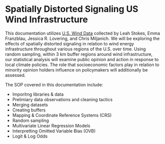 # Spatially Distorted Signaling US Wind Infrastructure
This documentation utilizes [U.S. Wind Data](https://dataverse.harvard.edu/dataset.xhtml?persistentId=doi:10.7910/DVN/LE2V0R) collected by Leah Stokes, Emma Franzblau, Jessica R. Lovering, and Chris Miljanich. We will be exploring the effects of spatially distorted signaling in relation to wind energy infrastructure throughout various regions of the U.S. over time. Using random sampling, within 3 km buffer regions around wind infrastructure, our statistical analysis will examine public opinion and action in response to local climate policies. The role that socioeconomic factors play in relation to minority opinion holders influence on policymakers will additionally be assessed. 

The SOP covered in this documentation include:
- Imporitng libraries & data
- Prelimiary data observations and cleaning tactics
- Merging datasets
- Creating buffers
- Mapping & Coordinate Reference Systems (CRS)
- Random sampling
- Multivariate Linear Regression Models
- Interpretting Omitted Variable Bias (OVB)
- Logit & Log Odds

